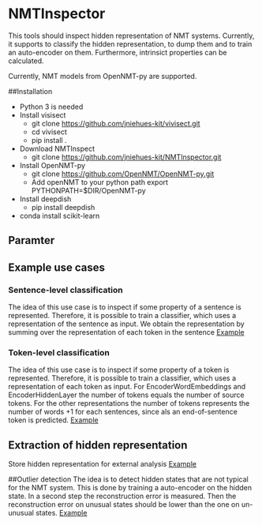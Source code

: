 # NMTInspector

This tools should inspect hidden representation of NMT systems. Currently, it  supports to classify the hidden representation, to dump them and to train an auto-encoder on them. Furthermore, intrinsict properties can be calculated.

Currently, NMT models from OpenNMT-py are supported.


##Installation

* Python 3 is needed
* Install visisect
  * git clone https://github.com/jniehues-kit/vivisect.git
  * cd vivisect
  * pip install .
* Download NMTInspect
  * git clone https://github.com/jniehues-kit/NMTInspector.git
* Install OpenNMT-py
  * git clone https://github.com/OpenNMT/OpenNMT-py.git
  * Add openNMT to your python path export PYTHONPATH=$DIR/OpenNMT-py
* Install deepdish
  * pip install deepdish
* conda install scikit-learn
 
## Paramter


## Example use cases

### Sentence-level classification

The idea of this use case is to inspect if some property of a sentence is represented.
Therefore, it is possible to train a classifier, which uses a representation of the sentence as input.
We obtain the representation by summing over the representation of each token in the sentence [Example](docs/SentenceClassifier.md)

### Token-level classification

The idea of this use case is to inspect if some property of a token is represented.
Therefore, it is possible to train a classifier, which uses a representation of each token as input.
For EncoderWordEmbeddings and EncoderHiddenLayer the number of tokens equals the number of source tokens.
For the other representations the number of tokens represents the number of words +1 for each sentences, since als an
end-of-sentence token is predicted. [Example](docs/TokenClassifier.md)

## Extraction of hidden representation

Store hidden representation for external analysis [Example](docs/Extraction.md)

##Outlier detection
The idea is to detect hidden states that are not typical for the NMT system.
This is done by training a auto-encoder on the hidden state. In a second step the reconstruction error is measured.
Then the reconstruction error on unusual states should be lower than the one on un-unusual states. [Example](docs/Autoencoder.md)